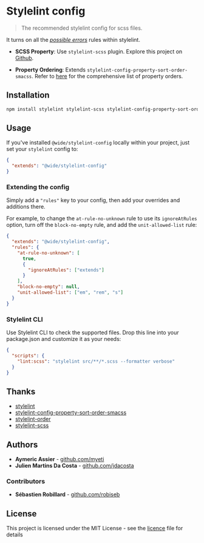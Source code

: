 # Stylelint config

> The recommended stylelint config for scss files.

It turns on all the [_possible errors_](https://stylelint.io/user-guide/rules#possible-errors) rules within stylelint.

- **SCSS Property**: Use `stylelint-scss` plugin. Explore this project on [Github](https://github.com/kristerkari/stylelint-scss).

- **Property Ordering**: Extends `stylelint-config-property-sort-order-smacss`. Refer to [here](https://github.com/cahamilton/css-property-sort-order-smacss/blob/master/index.js) for the comprehensive list of property orders.

## Installation

```bash
npm install stylelint stylelint-scss stylelint-config-property-sort-order-smacss stylelint-order @wide/stylelint-config --save-dev
```

## Usage

If you've installed `@wide/stylelint-config` locally within your project, just set your `stylelint` config to:

```json
{
  "extends": "@wide/stylelint-config"
}
```

### Extending the config

Simply add a `"rules"` key to your config, then add your overrides and additions there.

For example, to change the `at-rule-no-unknown` rule to use its `ignoreAtRules` option, turn off the `block-no-empty` rule, and add the `unit-allowed-list` rule:

```json
{
  "extends": "@wide/stylelint-config",
  "rules": {
    "at-rule-no-unknown": [
      true,
      {
        "ignoreAtRules": ["extends"]
      }
    ],
    "block-no-empty": null,
    "unit-allowed-list": ["em", "rem", "s"]
  }
}
```

### Stylelint CLI
Use Stylelint CLI to check the supported files. Drop this line into your package.json and customize it as your needs:

```json
{
  "scripts": {
    "lint:scss": "stylelint src/**/*.scss --formatter verbose"
  }
}
```

## Thanks
- [stylelint](https://github.com/stylelint/stylelint)
- [stylelint-config-property-sort-order-smacss](https://github.com/cahamilton/stylelint-config-property-sort-order-smacss)
- [stylelint-order](https://github.com/hudochenkov/stylelint-order)
- [stylelint-scss](https://github.com/kristerkari/stylelint-scss)

## Authors

- **Aymeric Assier** - [github.com/myeti](https://github.com/myeti)
- **Julien Martins Da Costa** - [github.com/jdacosta](https://github.com/jdacosta)

### Contributors

- **Sébastien Robillard** - [github.com/robiseb](https://github.com/robiseb)

## License

This project is licensed under the MIT License - see the [licence](licence) file for details
